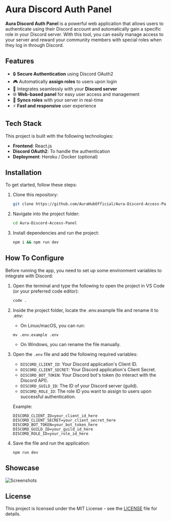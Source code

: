 # Aura Discord Auth Panel

**Aura Discord Auth Panel** is a powerful web application that allows users to authenticate using their Discord account and automatically gain a specific role in your Discord server. With this tool, you can easily manage access to your server and reward your community members with special roles when they log in through Discord.

## Features

- 🔒 **Secure Authentication** using Discord OAuth2
- 🎮 Automatically **assign roles** to users upon login
- 💬 Integrates seamlessly with your **Discord server**
- 🌐 **Web-based panel** for easy user access and management
- 🔄 **Syncs roles** with your server in real-time
- ⚡ **Fast and responsive** user experience

## Tech Stack

This project is built with the following technologies:

- **Frontend**: React.js
- **Discord OAuth2**: To handle the authentication
- **Deployment**: Heroku / Docker (optional)

## Installation

To get started, follow these steps:

1. Clone this repository:
   ```bash
   git clone https://github.com/AuraHubOfficial/Aura-Discord-Access-Panel.git
2. Navigate into the project folder:
   ```bash
   cd Aura-Discord-Access-Panel
3. Install dependencies and run the project:
   ```bash
   npm i && npm run dev
## How To Configure
Before running the app, you need to set up some environment variables to integrate with Discord:

1. Open the terminal and type the following to open the project in VS Code (or your preferred code editor):
   ```bash
   code .
2. Inside the project folder, locate the .env.example file and rename it to .env:
    - On Linux/macOS, you can run:
    ```
    mv .env.example .env
    ```

    - On Windows, you can rename the file manually.

3. Open the `.env` file and add the following required variables:
    - `DISCORD_CLIENT_ID`: Your Discord application's Client ID.
    - `DISCORD_CLIENT_SECRET`: Your Discord application's Client Secret.
    - `DISCORD_BOT_TOKEN`: Your Discord bot's token (to interact with the Discord API).
    - `DISCORD_GUILD_ID`: The ID of your Discord server (guild).
    - `DISCORD_ROLE_ID`: The role ID you want to assign to users upon successful authentication.

    Example:
    ```
    DISCORD_CLIENT_ID=your_client_id_here
    DISCORD_CLIENT_SECRET=your_client_secret_here
    DISCORD_BOT_TOKEN=your_bot_token_here
    DISCORD_GUILD_ID=your_guild_id_here
    DISCORD_ROLE_ID=your_role_id_here
    ```

4. Save the file and run the application:
    ```
    npm run dev
    ```

## Showcase
<p>
  <img src="https://i.imgur.com/VWAc1Oc.png" alt="Screenshots">
</p>

## License
This project is licensed under the MIT License - see the [LICENSE](LICENSE) file for details.